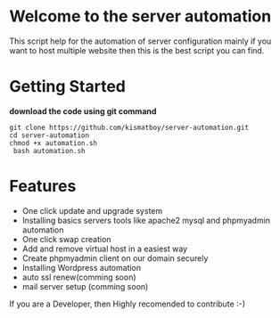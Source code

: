 # Welcome to the server automation
This script help for the automation of server configuration mainly if you want to host multiple website then this is the best script you can find.
# Getting Started
**download the code using git command**
```
git clone https://github.com/kismatboy/server-automation.git 
cd server-automation
chmod +x automation.sh
 bash automation.sh
```

# Features
* One click update and upgrade system
* Installing basics servers tools like apache2 mysql and phpmyadmin automation
* One click swap creation
* Add and remove virtual host in a easiest way
* Create phpmyadmin client on our domain securely
* Installing Wordpress automation
* auto ssl renew(comming soon)
* mail server setup (comming soon)



If you are a Developer, then Highly recomended to contribute :-) 
